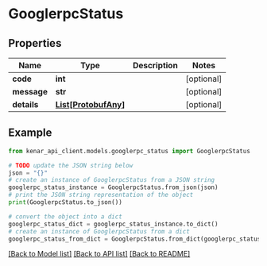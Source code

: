 # GooglerpcStatus


## Properties

Name | Type | Description | Notes
------------ | ------------- | ------------- | -------------
**code** | **int** |  | [optional] 
**message** | **str** |  | [optional] 
**details** | [**List[ProtobufAny]**](ProtobufAny.md) |  | [optional] 

## Example

```python
from kenar_api_client.models.googlerpc_status import GooglerpcStatus

# TODO update the JSON string below
json = "{}"
# create an instance of GooglerpcStatus from a JSON string
googlerpc_status_instance = GooglerpcStatus.from_json(json)
# print the JSON string representation of the object
print(GooglerpcStatus.to_json())

# convert the object into a dict
googlerpc_status_dict = googlerpc_status_instance.to_dict()
# create an instance of GooglerpcStatus from a dict
googlerpc_status_from_dict = GooglerpcStatus.from_dict(googlerpc_status_dict)
```
[[Back to Model list]](../README.md#documentation-for-models) [[Back to API list]](../README.md#documentation-for-api-endpoints) [[Back to README]](../README.md)


